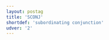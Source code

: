 ```yaml
---
layout: postag
title: 'SCONJ'
shortdef: 'subordinating conjunction'
udver: '2'
---
```

<!-- Interlanguage links updated Ne 5. května 2024, 18:19:42 CEST -->
